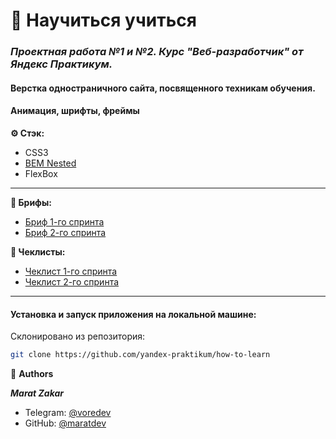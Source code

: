 # 📝 Научиться учиться

### _**Проектная работа №1 и №2. Курс "Веб-разработчик" от Яндекс Практикум.**_

#### Верстка одностраничного сайта, посвященного техникам обучения.
#### Aнимация, шрифты, фреймы

**⚙️ Стэк:**

- CSS3
- [BEM Nested](https://ru.bem.info/methodology/filestructure/)
- FlexBox

* * *

**🧩 Брифы:**

* [Бриф 1-го спринта](https://code.s3.yandex.net/web-developer/project-1/sprint-1-brief.pdf)
* [Бриф 2-го спринта](https://code.s3.yandex.net/web-developer/project-1/sprint-2-brief.pdf)

**📄 Чеклисты:**

* [Чеклист 1-го спринта](https://code.s3.yandex.net/web-developer/checklists-pdf/new-program/checklist-1.pdf)
* [Чеклист 2-го спринта](https://code.s3.yandex.net/web-developer/checklists-pdf/new-program/checklist-2.pdf)

* * *

#### Установка и запуск приложения на локальной машине:

Склонировано из репозитория:
```bash
git clone https://github.com/yandex-praktikum/how-to-learn
```

👤 **Authors**

**_Marat Zakar_**
- Telegram: [@voredev](https://t.me/voredev)
- GitHub: [@maratdev](https://github.com/maratdev)

